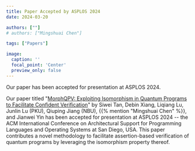 ```yaml
---
title: Paper Accepted by ASPLOS 2024
date: 2024-03-20

authors: [""]
# authors: ["Mingshuai Chen"]

tags: ["Papers"]

image:
  caption: ''
  focal_point: 'Center'
  preview_only: false
---
```


Our paper has been accepted for presentation at ASPLOS 2024.

<!--more-->

Our paper titled "[MorphQPV: Exploiting Isomorphism in Quantum Programs to Facilitate Confident Verification](/publication/tan-asplos2024b/)" by Siwei Tan, Debin Xiang, Liqiang Lu, Junlin Lu (PKU), Qiuping Jiang (NBU), {{% mention "Mingshuai Chen" %}}, and Jianwei Yin has been accepted for presentation at ASPLOS 2024 -- the ACM International Conference on Architectural Support for Programming Languages and Operating Systems at San Diego, USA. This paper contributes a novel methodology to facilitate assertion-based verification of quantum programs by leveraging the isomorphism property thereof.
